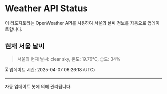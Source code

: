 
# Weather API Status

이 리포지토리는 OpenWeather API를 사용하여 서울의 날씨 정보를 자동으로 업데이트합니다.

## 현재 서울 날씨
> 서울의 현재 날씨: clear sky, 온도: 19.76°C, 습도: 34%

⏳ 업데이트 시간: 2025-04-07 06:26:18 (UTC)

---
자동 업데이트 봇에 의해 관리됩니다.
